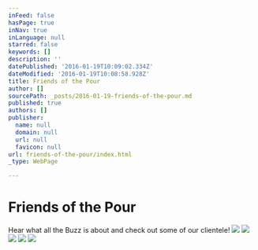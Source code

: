 ```yaml
---
inFeed: false
hasPage: true
inNav: true
inLanguage: null
starred: false
keywords: []
description: ''
datePublished: '2016-01-19T10:09:02.334Z'
dateModified: '2016-01-19T10:08:58.928Z'
title: Friends of the Pour
author: []
sourcePath: _posts/2016-01-19-friends-of-the-pour.md
published: true
authors: []
publisher:
  name: null
  domain: null
  url: null
  favicon: null
url: friends-of-the-pour/index.html
_type: WebPage

---
```

# Friends of the Pour

Hear what all the Buzz is about and check out some of our clientele!
![](https://the-grid-user-content.s3-us-west-2.amazonaws.com/fe1c7fc2-6289-48d2-a9ad-2a5173950264.png)
![](https://the-grid-user-content.s3-us-west-2.amazonaws.com/c659dee6-9a38-4890-a8a8-508b9457af34.png)
![](https://the-grid-user-content.s3-us-west-2.amazonaws.com/b51bc218-f671-493a-9d35-c3353a113e59.png)
![](https://the-grid-user-content.s3-us-west-2.amazonaws.com/511fbb27-70a3-4c48-a87b-2cb5d80db99d.jpg)
![](https://the-grid-user-content.s3-us-west-2.amazonaws.com/a3029e09-7e67-46d4-9066-337ba59b2fcf.jpg)